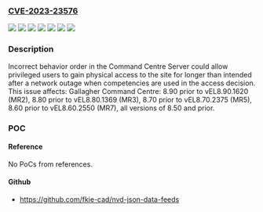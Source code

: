 ### [CVE-2023-23576](https://cve.mitre.org/cgi-bin/cvename.cgi?name=CVE-2023-23576)
![](https://img.shields.io/static/v1?label=Product&message=Command%20Centre%20Server&color=blue)
![](https://img.shields.io/static/v1?label=Version&message=0%20&color=brightgreen)
![](https://img.shields.io/static/v1?label=Version&message=8.60%20&color=brightgreen)
![](https://img.shields.io/static/v1?label=Version&message=8.70%20&color=brightgreen)
![](https://img.shields.io/static/v1?label=Version&message=8.80%20&color=brightgreen)
![](https://img.shields.io/static/v1?label=Version&message=8.90%20&color=brightgreen)
![](https://img.shields.io/static/v1?label=Vulnerability&message=CWE-696%3A%20Incorrect%20Behavior%20Order&color=brightgreen)

### Description

Incorrect behavior order in the Command Centre Server could allow privileged users to gain physical access to the site for longer than intended after a network outage when competencies are used in the access decision. This issue affects: Gallagher Command Centre: 8.90 prior to vEL8.90.1620 (MR2), 8.80 prior to vEL8.80.1369 (MR3), 8.70 prior to vEL8.70.2375 (MR5), 8.60 prior to vEL8.60.2550 (MR7), all versions of 8.50 and prior.

### POC

#### Reference
No PoCs from references.

#### Github
- https://github.com/fkie-cad/nvd-json-data-feeds

